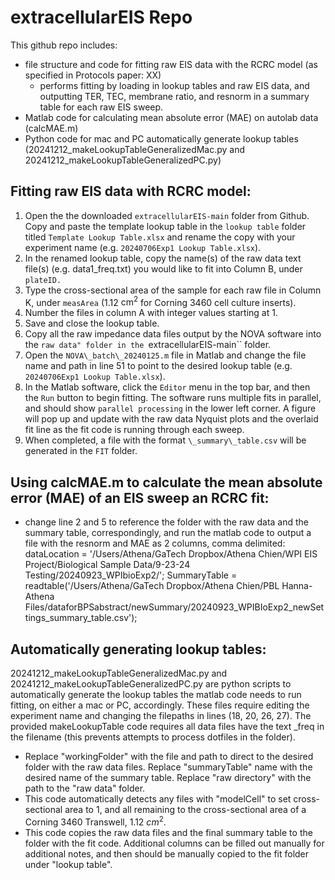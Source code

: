 # extracellularEIS Repo

This github repo includes:
- file structure and code for fitting raw EIS data with the RCRC model (as specified in Protocols paper: XX)
  - performs fitting by loading in lookup tables and raw EIS data, and outputting TER, TEC, membrane ratio, and resnorm in a summary table for each raw EIS sweep.
- Matlab code for calculating mean absolute error (MAE) on autolab data (calcMAE.m)
- Python code for mac and PC automatically generate lookup tables (20241212_makeLookupTableGeneralizedMac.py and 20241212_makeLookupTableGeneralizedPC.py)

## Fitting raw EIS data with RCRC model:
1. Open the the downloaded ``extracellularEIS-main`` folder from Github. Copy and paste the template lookup table in the ``lookup table`` folder titled ``Template Lookup Table.xlsx`` and rename the copy with your experiment name (e.g. ``20240706Exp1 Lookup Table.xlsx``).
2. In the renamed lookup table, copy the name(s) of the raw data text file(s) (e.g. data1\_freq.txt) you would like to fit into Column B, under ``plateID.``
3. Type the cross-sectional area of the sample for each raw file in Column K, under ``measArea`` (1.12 $\mathrm{cm^2}$ for Corning 3460 cell culture inserts).
4. Number the files in column A with integer values starting at 1.
5. Save and close the lookup table.
6. Copy all the raw impedance data files output by the NOVA software into the ``raw data" folder in the ``extracellularEIS-main`` folder.
7. Open the ``NOVA\_batch\_20240125.m`` file in Matlab and change the file name and path in line 51 to point to the desired lookup table (e.g. ``20240706Exp1 Lookup Table.xlsx``).
8. In the Matlab software, click the ``Editor`` menu in the top bar, and then the ``Run`` button to begin fitting. The software runs multiple fits in parallel, and should show ``parallel processing`` in the lower left corner. A figure will pop up and update with the raw data Nyquist plots and the overlaid fit line as the fit code is running through each sweep.
9. When completed, a file with the format ``\_summary\_table.csv`` will be generated in the ``FIT`` folder. 

## Using calcMAE.m to calculate the mean absolute error (MAE) of an EIS sweep an RCRC fit:
- change line 2 and 5 to reference the folder with the raw data and the summary table, correspondingly, and run the matlab code to output a file with the resnorm and MAE as 2 columns, comma delimited:
dataLocation = '/Users/Athena/GaTech Dropbox/Athena Chien/WPI EIS Project/Biological Sample Data/9-23-24 Testing/20240923_WPIbioExp2/';
SummaryTable = readtable('/Users/Athena/GaTech Dropbox/Athena Chien/PBL Hanna-Athena Files/dataforBPSabstract/newSummary/20240923_WPIBIoExp2_newSettings_summary_table.csv');

## Automatically generating lookup tables:
20241212_makeLookupTableGeneralizedMac.py and 20241212_makeLookupTableGeneralizedPC.py are python scripts to automatically generate the lookup tables the matlab code needs to run fitting, on either a mac or PC, accordingly.
These files require editing the experiment name and changing the filepaths in lines (18, 20, 26, 27).
The provided makeLookupTable code requires all data files have the text _freq in the filename (this prevents attempts to process dotfiles in the folder).
- Replace "workingFolder" with the file and path to direct to the desired folder with the raw data files. Replace "summaryTable" name with the desired name of the summary table. Replace "raw directory" with the path to the "raw data" folder.
- This code automatically detects any files with "modelCell" to set cross-sectional area to 1, and all remaining to the cross-sectional area of a Corning 3460 Transwell, 1.12 $cm^{2}$.
- This code copies the raw data files and the final summary table to the folder with the fit code. Additional columns can be filled out manually for additional notes, and then should be manually copied to the fit folder under "lookup table".

